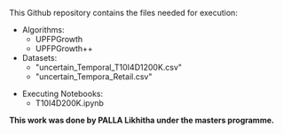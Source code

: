 

This Github repository contains the files needed for execution:
* Algorithms:
    * UPFPGrowth
    * UPFPGrowth++
* Datasets:
  * "uncertain_Temporal_T10I4D1200K.csv"
  * "uncertain_Tempora_Retail.csv"


- Executing Notebooks:
  - T10I4D200K.ipynb

**This work was done by PALLA Likhitha under the masters programme.**
